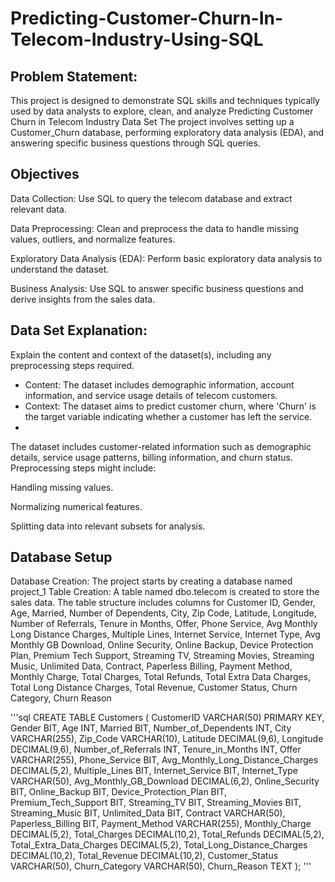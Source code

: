 # Predicting-Customer-Churn-In-Telecom-Industry-Using-SQL
## Problem Statement:
This project is designed to demonstrate SQL skills and techniques typically used by data analysts to explore, clean, and analyze
Predicting Customer Churn in Telecom Industry Data Set The project involves setting up a Customer_Churn database, performing exploratory data analysis (EDA), and answering specific business questions through SQL queries.

## Objectives
Data Collection: Use SQL to query the telecom database and extract relevant data.

Data Preprocessing: Clean and preprocess the data to handle missing values, outliers, and normalize features.


Exploratory Data Analysis (EDA): Perform basic exploratory data analysis to understand the dataset.

Business Analysis: Use SQL to answer specific business questions and derive insights from the sales data.

## Data Set Explanation:
Explain the content and context of the dataset(s), including any preprocessing steps required.

- Content: The dataset includes demographic information, account information, and service usage details of telecom customers.
- Context: The dataset aims to predict customer churn, where 'Churn' is the target variable indicating whether a customer has left the service.
- 
The dataset includes customer-related information such as demographic details, service usage patterns, billing information, and churn status. Preprocessing steps might include:

Handling missing values.

Normalizing numerical features.

Splitting data into relevant subsets for analysis.

## Database Setup 
Database Creation: The project starts by creating a database named project_1
Table Creation: A table named dbo.telecom  is created to store the sales data. The table structure includes columns for Customer ID, Gender, Age, Married, Number of Dependents, City, Zip Code, Latitude, Longitude, Number of Referrals, Tenure in Months, Offer, Phone Service, Avg Monthly Long Distance Charges, Multiple Lines, Internet Service, Internet Type, Avg Monthly GB Download, Online Security, Online Backup, Device Protection Plan, Premium Tech Support, Streaming TV, Streaming Movies, Streaming Music, Unlimited Data, Contract, Paperless Billing, Payment Method, Monthly Charge, Total Charges, Total Refunds, Total Extra Data Charges, Total Long Distance Charges, Total Revenue, Customer Status, Churn Category, Churn Reason

'''sql
 CREATE TABLE Customers (
    CustomerID VARCHAR(50) PRIMARY KEY,
    Gender BIT,
    Age INT,
    Married BIT,
    Number_of_Dependents INT,
    City VARCHAR(255),
    Zip_Code VARCHAR(10),
    Latitude DECIMAL(9,6),
    Longitude DECIMAL(9,6),
    Number_of_Referrals INT,
    Tenure_in_Months INT,
    Offer VARCHAR(255),
    Phone_Service BIT,
    Avg_Monthly_Long_Distance_Charges DECIMAL(5,2),
    Multiple_Lines BIT,
    Internet_Service BIT,
    Internet_Type VARCHAR(50),
    Avg_Monthly_GB_Download DECIMAL(6,2),
    Online_Security BIT,
    Online_Backup BIT,
    Device_Protection_Plan BIT,
    Premium_Tech_Support BIT,
    Streaming_TV BIT,
    Streaming_Movies BIT,
    Streaming_Music BIT,
    Unlimited_Data BIT,
    Contract VARCHAR(50),
    Paperless_Billing BIT,
    Payment_Method VARCHAR(255),
    Monthly_Charge DECIMAL(5,2),
    Total_Charges DECIMAL(10,2),
    Total_Refunds DECIMAL(5,2),
    Total_Extra_Data_Charges DECIMAL(5,2),
    Total_Long_Distance_Charges DECIMAL(10,2),
    Total_Revenue DECIMAL(10,2),
    Customer_Status VARCHAR(50),
    Churn_Category VARCHAR(50),
    Churn_Reason TEXT
);
'''
